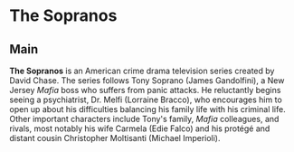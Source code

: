 # The Sopranos
## Main
**The Sopranos** is an American crime drama television series created by David Chase. The series follows Tony Soprano (James Gandolfini), a New Jersey *Mafia* boss who suffers from panic attacks. He reluctantly begins seeing a psychiatrist, Dr. Melfi (Lorraine Bracco), who encourages him to open up about his difficulties balancing his family life with his criminal life. Other important characters include Tony's family, *Mafia* colleagues, and rivals, most notably his wife Carmela (Edie Falco) and his protégé and distant cousin Christopher Moltisanti (Michael Imperioli).  